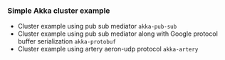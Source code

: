 ### Simple Akka cluster example 

- Cluster example using pub sub mediator `akka-pub-sub`
- Cluster example using pub sub mediator along with Google protocol buffer 
    serialization `akka-protobuf`
- Cluster example using artery aeron-udp protocol `akka-artery` 

